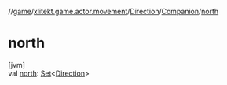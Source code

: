 //[game](../../../../index.md)/[xlitekt.game.actor.movement](../../index.md)/[Direction](../index.md)/[Companion](index.md)/[north](north.md)

# north

[jvm]\
val [north](north.md): [Set](https://kotlinlang.org/api/latest/jvm/stdlib/kotlin.collections/-set/index.html)&lt;[Direction](../index.md)&gt;
